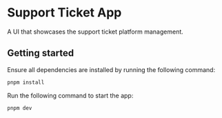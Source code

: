 # Support Ticket App

A UI that showcases the support ticket platform management.

## Getting started

Ensure all dependencies are installed by running the following command:

```sh
pnpm install
```

Run the following command to start the app:

```sh
pnpm dev
```
